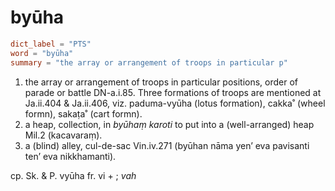 # byūha

``` toml
dict_label = "PTS"
word = "byūha"
summary = "the array or arrangement of troops in particular p"
```

1. the array or arrangement of troops in particular positions, order of parade or battle DN\-a.i.85. Three formations of troops are mentioned at Ja.ii.404 & Ja.ii.406, viz. paduma\-vyūha (lotus formation), cakka˚ (wheel formn), sakaṭa˚ (cart formn).
2. a heap, collection, in *byūhaṃ karoti* to put into a (well\-arranged) heap Mil.2 (kacavaraṃ).
3. a (blind) alley, cul\-de\-sac Vin.iv.271 (byūhan nāma yen’ eva pavisanti ten’ eva nikkhamanti).

cp. Sk. & P. vyūha fr. vi \+ ; *vah*

